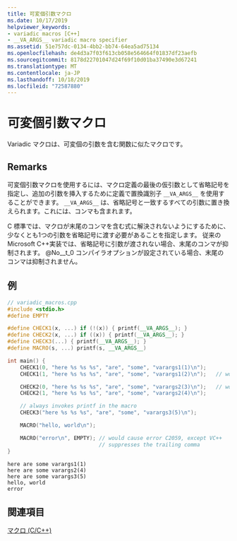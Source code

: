 ```yaml
---
title: 可変個引数マクロ
ms.date: 10/17/2019
helpviewer_keywords:
- variadic macros [C++]
- __VA_ARGS__ variadic macro specifier
ms.assetid: 51e757dc-0134-4bb2-bb74-64ea5ad75134
ms.openlocfilehash: de4d3a7f03f613cb058e564664f01837df23aefb
ms.sourcegitcommit: 8178d22701047d24f69f10d01ba37490e3d67241
ms.translationtype: MT
ms.contentlocale: ja-JP
ms.lasthandoff: 10/18/2019
ms.locfileid: "72587880"
---
```

# <a name="variadic-macros"></a>可変個引数マクロ

Variadic マクロは、可変個の引数を含む関数に似たマクロです。

## <a name="remarks"></a>Remarks

可変個引数マクロを使用するには、マクロ定義の最後の仮引数として省略記号を指定し、追加の引数を挿入するために定義で置換識別子 `__VA_ARGS__` を使用することができます。  `__VA_ARGS__` は、省略記号と一致するすべての引数に置き換えられます。これには、コンマも含まれます。

C 標準では、マクロが末尾のコンマを含む式に解決されないようにするために、少なくとも1つの引数を省略記号に渡す必要があることを指定します。 従来の Microsoft C++実装では、省略記号に引数が渡されない場合、末尾のコンマが抑制されます。 @No__t_0 コンパイラオプションが設定されている場合、末尾のコンマは抑制されません。

## <a name="example"></a>例

```cpp
// variadic_macros.cpp
#include <stdio.h>
#define EMPTY

#define CHECK1(x, ...) if (!(x)) { printf(__VA_ARGS__); }
#define CHECK2(x, ...) if ((x)) { printf(__VA_ARGS__); }
#define CHECK3(...) { printf(__VA_ARGS__); }
#define MACRO(s, ...) printf(s, __VA_ARGS__)

int main() {
    CHECK1(0, "here %s %s %s", "are", "some", "varargs1(1)\n");
    CHECK1(1, "here %s %s %s", "are", "some", "varargs1(2)\n");   // won't print

    CHECK2(0, "here %s %s %s", "are", "some", "varargs2(3)\n");   // won't print
    CHECK2(1, "here %s %s %s", "are", "some", "varargs2(4)\n");

    // always invokes printf in the macro
    CHECK3("here %s %s %s", "are", "some", "varargs3(5)\n");

    MACRO("hello, world\n");

    MACRO("error\n", EMPTY); // would cause error C2059, except VC++
                             // suppresses the trailing comma
}
```

```Output
here are some varargs1(1)
here are some varargs2(4)
here are some varargs3(5)
hello, world
error
```

## <a name="see-also"></a>関連項目

[マクロ (C/C++)](../preprocessor/macros-c-cpp.md)
